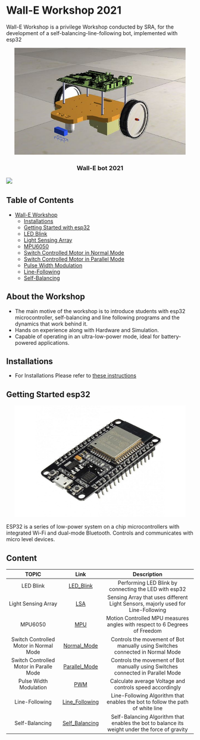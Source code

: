 # Wall-E Workshop 2021
Wall-E Workshop is a privilege Workshop conducted by SRA, for the development of a self-balancing-line-following bot, implemented with esp32

<p align="center">
  <img src="/documentation/images/wall_E_bot.JPG"  width="460"/>
  
  <h3 align="center"> Wall-E bot 2021</h3>
 </p>



![](/documentation/assets/3d_sideview.png)
## Table of Contents
- [Wall-E Workshop](#wall-e-workshop)
  - [Installations](#installations)
  - [Getting Started with esp32](#getting-started-with-esp-32)
  - [LED Blink](#led-blikn)
  - [Light Sensing Array](#light-sensing-array)
  - [MPU6050](#mpu6050)
  - [Switch Controlled Motor in Normal Mode](#switch-controlled-motor-in-normal-mode)
  - [Switch Controlled Motor in Parallel Mode](#switch-controlled-motor-in-parallel-mode)
  - [Pulse Width Modulation](#pulse-width-modulation)
  - [Line-Following ](#line-following)
  - [Self-Balancing](#self-balancing)
  
## About the Workshop
- The main motive of the workshop is to introduce students with esp32 microcontroller, self-balancing and line following programs and the dynamics that work behind it.
- Hands on experience along with Hardware and Simulation.
- Capable of operating in an ultra-low-power mode, ideal for battery-powered applications.
## Installations
- For Installations Please refer to [these instructions](/Installations.md)
## Getting Started esp32
<p align="center">
  <img width="460" height="300" src="documentation/images/esp32.jpeg">
</p>
ESP32 is a series of low-power system on a chip microcontrollers with integrated Wi-Fi and dual-mode Bluetooth. 
 Controls and communicates with micro level devices. 

 ## Content
| TOPIC |  Link  | Description |
|:----:|:-------:| :-----: |
|LED Blink| [LED_Blink](https://github.com/SRA-VJTI/Wall-E_v2.2-beta/blob/dev/1_led_blink/README.md) | Performing LED Blink by connecting the LED with esp32 |
|Light Sensing Array| [LSA](https://github.com/SRA-VJTI/Wall-E_v2.2-beta/blob/dev/2_LSA/README.md) | Sensing Array that uses different Light Sensors, majorly used for Line-Following |
|MPU6050 | [MPU](https://github.com/SRA-VJTI/Wall-E_v2.2-beta/blob/dev/3_MPU/README.md) | Motion Controlled MPU measures angles with respect to 6 Degrees of Freedom |
|Switch Controlled Motor in Normal Mode|[Normal_Mode](https://github.com/SRA-VJTI/Wall-E_v2.2-beta/blob/dev/4_switch_controlled_motor_normal/readme.md)| Controls the movement of Bot manually using Switches connected in Normal Mode|
|Switch Controlled Motor in Paralle Mode|[Parallel_Mode](https://github.com/SRA-VJTI/Wall-E_v2.2-beta/blob/dev/5_switch_controlled_motor_parallel/README.md)| Controls the movement of Bot manually using Switches connected in Parallel Mode|
|Pulse Width Modulation|[PWM](https://github.com/SRA-VJTI/Wall-E_v2.2-beta/blob/dev/6_PWM/README.md)| Calculate average Voltage and controls speed accordingly|
|Line-Following|[Line_Following](https://github.com/SRA-VJTI/Wall-E_v2.2-beta/tree/dev/7_line_following)| Line-Following Algorithm that enables the bot to follow the path of white line|
|Self-Balancing|[Self_Balancing](https://github.com/SRA-VJTI/Wall-E_v2.2-beta/blob/dev/8_self_balancing/README.md)|Self-Balancing Algorithm that enables the bot to balance its weight under the force of gravity|

 
 
